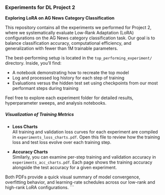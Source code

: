 ### Experiments for DL Project 2  
**Exploring LoRA on AG News Category Classification**

This repository contains all the experiments we performed for Project 2, where we systematically evaluate Low-Rank Adaptation (LoRA) configurations on the AG News category classification task. Our goal is to balance classification accuracy, computational efficiency, and generalization with fewer than 1M trainable parameters.

The best-performing setup is located in the `top_performing_experiment/` directory. Inside, you’ll find:

- A notebook demonstrating how to recreate the top model  
- Log and processed log history for each step of training
- Evaluations versus the hidden test set using checkpoints from our most performant steps during training

Feel free to explore each experiment folder for detailed results, hyperparameter sweeps, and analysis notebooks.

##### Visualization of Training Metrics

- **Loss Charts**  
  All training and validation loss curves for each experiment are compiled in `experiments_loss_charts.pdf`. Open this file to review how the training loss and test loss evolve over each training step.

- **Accuracy Charts**  
  Similarly, you can examine per-step training and validation accuracy in `experiments_acc_charts.pdf`. Each page shows the training accuracy alongside the test accuracy for a given experiment.

Both PDFs provide a quick visual summary of model convergence, overfitting behavior, and learning-rate schedules across our low-rank and high-rank LoRA configurations. ```
